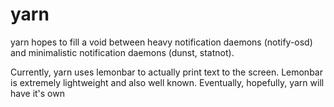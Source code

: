 # yarn

yarn hopes to fill a void between heavy notification daemons (notify-osd) and minimalistic notification daemons (dunst, statnot).

Currently, yarn uses lemonbar to actually print text to the screen.  Lemonbar is extremely lightweight and also well known. 
Eventually, hopefully, yarn will have it's own
